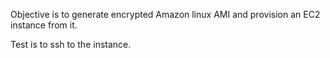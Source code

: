 Objective is to generate encrypted Amazon linux AMI and provision an EC2 instance from it. 

Test is to ssh to the instance. 
